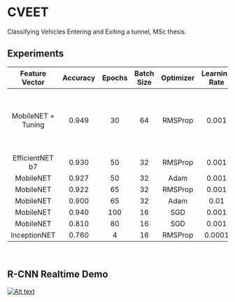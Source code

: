 # CVEET
Classifying Vehicles Entering and Exiting a tunnel, MSc thesis.

## Experiments

| Feature Vector  | Accuracy | Epochs | Batch Size | Optimizer | Learning Rate | Dropout | Label Smoothing | Regularization | Generator |
|:---------------:|:-----:|:--:|:--:|:----:|:-----:|:---:|:---:|:--------:|:------:|
|    MobileNET + Tuning    | 0.949 | 30 | 64 | RMSProp | 0.001 | 0.1 | 0.15 | L1 0.001 | Custom - Distr [0.60, 0.70, 0.25, 0.35, 0.65] |
|    EfficientNET b7    | 0.930 | 50 | 32 | RMSProp | 0.001 | 0.25 | 0.15 | L1 0.001 | Custom |
|    MobileNET    | 0.927 | 50 | 32 | Adam | 0.001 | 0.2 | 0.2 | L1 0.001 | Custom |
|    MobileNET    | 0.922 | 65 | 32 | RMSProp | 0.001 | 0.2 | 0.15 | L1 0.001 | Custom |
|    MobileNET    | 0.900 | 65 | 32 | Adam | 0.01 | 0.3 | 0.2 | L1 0.001 | Custom |
|    MobileNET    | 0.940 | 100 | 16 | SGD | 0.001 | 0.1 | 0.1 | L1 0.001 | Less Data |
|    MobileNET    | 0.810 | 80 | 16 | SGD | 0.001 | 0.0 | 0.0 | L1 0.001 | Default |
|    InceptionNET    | 0.760 | 4 | 16 | RMSProp | 0.0001 | 0.1 | 0.1 | L2 0.0001 | Default |

</br>

## R-CNN Realtime Demo

[![Alt text](https://img.youtube.com/vi/zNQiT8J-XMI/0.jpg)](https://www.youtube.com/watch?v=zNQiT8J-XMI)
